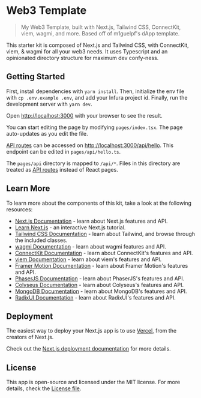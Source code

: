 # Web3 Template

> My Web3 Template, built with Next.js, Tailwind CSS, ConnectKit, viem, wagmi, and more. Based off of m1guelpf's dApp template.

This starter kit is composed of Next.js and Tailwind CSS, with ConnectKit, viem, & wagmi for all your web3 needs. It uses Typescript and an opinionated directory structure for maximum dev confy-ness.

## Getting Started

First, install dependencies with `yarn install`. Then, initialize the env file with `cp .env.example .env`, and add your Infura project id. Finally, run the development server with `yarn dev`.

Open [http://localhost:3000](http://localhost:3000) with your browser to see the result.

You can start editing the page by modifying `pages/index.tsx`. The page auto-updates as you edit the file.

[API routes](https://nextjs.org/docs/api-routes/introduction) can be accessed on [http://localhost:3000/api/hello](http://localhost:3000/api/hello). This endpoint can be edited in `pages/api/hello.ts`.

The `pages/api` directory is mapped to `/api/*`. Files in this directory are treated as [API routes](https://nextjs.org/docs/api-routes/introduction) instead of React pages.

## Learn More

To learn more about the components of this kit, take a look at the following resources:

-   [Next.js Documentation](https://nextjs.org/docs) - learn about Next.js features and API.
-   [Learn Next.js](https://nextjs.org/learn) - an interactive Next.js tutorial.
-   [Tailwind CSS Documentation](https://tailwindcss.com/docs/) - learn about Tailwind, and browse through the included classes.
-   [wagmi Documentation](https://wagmi.sh/) - learn about wagmi features and API.
-   [ConnectKit Documentation](https://docs.family.co/connectkit) - learn about ConnectKit's features and API.
-   [viem Documentation](https://viem.sh/docs/introduction.html) - learn about viem's features and API.
-   [Framer Motion Documentation](https://www.framer.com/motion/) - learn about Framer Motion's features and API.
-   [PhaserJS Documentation](https://phaser.io/learn) - learn about PhaserJS's features and API.
-   [Colyseus Documentation](https://docs.colyseus.io/) - learn about Colyseus's features and API.
-   [MongoDB Documentation](https://docs.mongodb.com/) - learn about MongoDB's features and API.
-   [RadixUI Documentation](https://www.radix-ui.com/themes/docs/overview/getting-started) - learn about RadixUI's features and API.

## Deployment

The easiest way to deploy your Next.js app is to use [Vercel](https://vercel.com/new?utm_medium=m1guelpf-dapp-template&filter=next.js), from the creators of Next.js.

Check out the [Next.js deployment documentation](https://nextjs.org/docs/deployment) for more details.

## License

This app is open-source and licensed under the MIT license. For more details, check the [License file](LICENSE).
